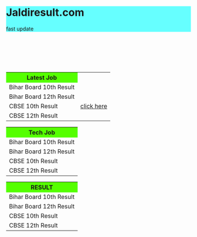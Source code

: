 <html>
<head>
<html lang="en">
<head>
  <title>Bootstrap 4 Website Example</title>
  <meta charset="utf-8">
  <meta name="viewport" content="width=device-width, initial-scale=1">
  <link rel="stylesheet" href="https://maxcdn.bootstrapcdn.com/bootstrap/4.5.0/css/bootstrap.min.css">
  <script src="https://ajax.googleapis.com/ajax/libs/jquery/3.5.1/jquery.min.js"></script>
  <script src="https://cdnjs.cloudflare.com/ajax/libs/popper.js/1.16.0/umd/popper.min.js"></script>
  <script src="https://maxcdn.bootstrapcdn.com/bootstrap/4.5.0/js/bootstrap.min.js"></script>
</head>


<body>
  <div class="jumbotron text-center" style="margin-bottom:110;background:#66ffff">
  <h1>Jaldiresult.com</h1>
  <p>fast update</p> 
</div>

<div class="container text-center">
  <div class="row">
    <div class="col-sm-4 pl-3">
     <table>
  
<tr>
  <th scope="col" style="background:#55ff00">Latest Job</th>
      
      
</tr>

<tr>
 <td> Bihar Board 10th Result </td>
 
  
</tr>

<tr>
  
 <td> Bihar Board 12th Result </td>

 
</tr>

<tr>
  
 <td>  CBSE 10th Result</td>
 <td><a href="http://cbseresults.nic.in/class10/class10th19.htm">click here</a></td>
 
</tr>
<tr>

 <td>  CBSE 12th Result</td>

 
</tr>
</table>
    </div>
    <div class="col-sm-4 pl-3">
     <table>
  
<tr>
  <th scope="col" style="background:#55ff00">Tech Job</th>
       
      
</tr>

<tr>
 <td> Bihar Board 10th Result </td>

  
</tr>

<tr>
  
 <td> Bihar Board 12th Result </td>
 
 
</tr>

<tr>
  
 <td>  CBSE 10th Result</td>

 
</tr>
<tr>

 <td>  CBSE 12th Result</td>

 
</tr>
</table>
    </div>
   <div class="col-sm-4 pl-3 ">
     <table>
  
<tr>
  <th scope="col" style="background:#55ff00"> RESULT</th>
        
      
</tr>

<tr>
 <td> Bihar Board 10th Result </td>
 
  
</tr>

<tr>
  
 <td> Bihar Board 12th Result </td>

</tr>

<tr>
  
 <td>  CBSE 10th Result</td>
 
 
</tr>
<tr>

 <td>  CBSE 12th Result</td>

</tr>
</table>
    </div>
  </div>
</div>
	

</body>
</html>

